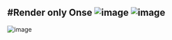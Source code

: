 #Render only Onse
![image](https://user-images.githubusercontent.com/57319180/206324100-6427ba0b-68ca-4df1-bea4-afabd44c537e.png)
![image](https://user-images.githubusercontent.com/57319180/206324137-2678133f-e133-4222-b3a6-626db3c465f6.png)
-----------------------------------------------------------
![image](https://user-images.githubusercontent.com/57319180/206324171-292f1e80-5a2d-4e50-8962-ef9e47ce0099.png)
